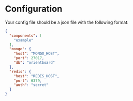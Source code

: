 # Configuration

Your config file should be a json file with the following format:

```json
{
  "components": [
    "example"
  ],
  "mongo": {
    "host": "MONGO_HOST",
    "port": 27017,
    "db": "orientboard"
  },
  "redis": {
    "host": "REDIS_HOST",
    "port": 6379,
    "auth": "secret"
  }
}
```
